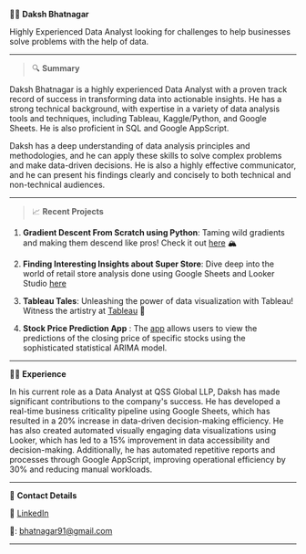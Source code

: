 👨‍💼 **Daksh Bhatnagar**

Highly Experienced Data Analyst looking for challenges to help businesses solve problems with the help of data.

---

> 🔍 **Summary**

Daksh Bhatnagar is a highly experienced Data Analyst with a proven track record of success in transforming data into actionable insights. He has a strong technical background, with expertise in a variety of data analysis tools and techniques, including Tableau, Kaggle/Python, and Google Sheets. He is also proficient in SQL and Google AppScript.

Daksh has a deep understanding of data analysis principles and methodologies, and he can apply these skills to solve complex problems and make data-driven decisions. He is also a highly effective communicator, and he can present his findings clearly and concisely to both technical and non-technical audiences.

---

> 📈 **Recent Projects**

1. **Gradient Descent From Scratch using Python**: Taming wild gradients and making them descend like pros! Check it out [here](https://bit.ly/3fwd7JD) 🏔️
   
2. **Finding Interesting Insights about Super Store**: Dive deep into the world of retail store analysis done using Google Sheets and Looker Studio [here](https://docs.google.com/spreadsheets/d/14h0UCZOhi1nQx7oT7DY8SYmqp3S0Y5UssEjkGAuVgXo/edit#gid=312503756) 
   
3. **Tableau Tales**: Unleashing the power of data visualization with Tableau! Witness the artistry at [Tableau](https://public.tableau.com/app/profile/daksh.bhatnagar) 🎨
   
4. **Stock Price Prediction App** : The [app](https://stockpredictions.streamlit.app/) allows users to view the predictions of the closing price of specific stocks using the sophisticated statistical ARIMA model.

---

👨‍💻 **Experience**

In his current role as a Data Analyst at QSS Global LLP, Daksh has made significant contributions to the company's success. He has developed a real-time business criticality pipeline using Google Sheets, which has resulted in a 20% increase in data-driven decision-making efficiency. He has also created automated visually engaging data visualizations using Looker, which has led to a 15% improvement in data accessibility and decision-making. Additionally, he has automated repetitive reports and processes through Google AppScript, improving operational efficiency by 30% and reducing manual workloads.

---

📧 **Contact Details**

🔗 [LinkedIn](https://www.linkedin.com/in/dakshb/)

📧: bhatnagar91@gmail.com

---

